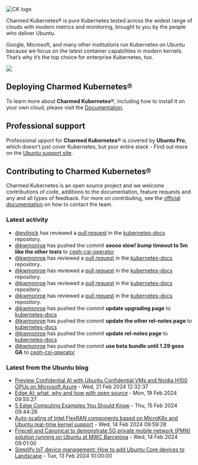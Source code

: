 ![CK logo](https://assets.ubuntu.com/v1/451d4cf4-Charmed+Kubernetes_RGB_onWhite_2022.svg)

Charmed Kubernetes® is pure Kubernetes tested across the widest range of clouds with modern metrics and monitoring, brought to you by the people who deliver Ubuntu.

Google, Microsoft, and many other institutions run Kubernetes on Ubuntu because we focus on the latest container capabilities in modern kernels. That’s why it’s the top choice for enterprise Kubernetes, too.

![](https://assets.ubuntu.com/v1/843c77b6-juju-at-a-glace.svg)

## Deploying Charmed Kubernetes®

To learn more about **Charmed Kubernetes**®, including how to install it on your own cloud, please visit the [Documentation][docs].

## Professional support

Professional upport for **Charmed Kubernetes**® is covered by **Ubuntu Pro**, which doesn't just cover Kubernetes, but your entire stack - Find out more on the [Ubuntu support site](https://ubuntu.com/support).

## Contributing to Charmed Kubernetes®

Charmed Kubernetes is an open source project and we welcome contributions of code, additions to the documentation, feature requests and any and all types of feedback. For more on contributing, see the [official documentation][get-in-touch] on how to contact the team.

<!-- LINKS -->
[docs]: https://ubuntu.com/kubernetes/docs
[get-in-touch]: https://ubuntu.com/kubernetes/docs/get-in-touch

### Latest activity

<!-- activity starts -->
 - [@evilnick](https://github.com/evilnick) has reviewed a [pull request](https://github.com/charmed-kubernetes/kubernetes-docs/pull/828) in the [kubernetes-docs](https://github.com/charmed-kubernetes/kubernetes-docs) repository.
 - [@kwmonroe](https://github.com/kwmonroe) has pushed the commit **soooo slow! bump timeout to 5m like the other tests** to [ceph-csi-operator](https://github.com/charmed-kubernetes/ceph-csi-operator)
 - [@kwmonroe](https://github.com/kwmonroe) has reviewed a [pull request](https://github.com/charmed-kubernetes/kubernetes-docs/pull/828) in the [kubernetes-docs](https://github.com/charmed-kubernetes/kubernetes-docs) repository.
 - [@kwmonroe](https://github.com/kwmonroe) has reviewed a [pull request](https://github.com/charmed-kubernetes/kubernetes-docs/pull/828) in the [kubernetes-docs](https://github.com/charmed-kubernetes/kubernetes-docs) repository.
 - [@kwmonroe](https://github.com/kwmonroe) has reviewed a [pull request](https://github.com/charmed-kubernetes/kubernetes-docs/pull/828) in the [kubernetes-docs](https://github.com/charmed-kubernetes/kubernetes-docs) repository.
 - [@kwmonroe](https://github.com/kwmonroe) has reviewed a [pull request](https://github.com/charmed-kubernetes/kubernetes-docs/pull/828) in the [kubernetes-docs](https://github.com/charmed-kubernetes/kubernetes-docs) repository.
 - [@kwmonroe](https://github.com/kwmonroe) has pushed the commit **update upgrading page** to [kubernetes-docs](https://github.com/charmed-kubernetes/kubernetes-docs)
 - [@kwmonroe](https://github.com/kwmonroe) has pushed the commit **update the other rel-notes page** to [kubernetes-docs](https://github.com/charmed-kubernetes/kubernetes-docs)
 - [@kwmonroe](https://github.com/kwmonroe) has pushed the commit **update rel-notes page** to [kubernetes-docs](https://github.com/charmed-kubernetes/kubernetes-docs)
 - [@kwmonroe](https://github.com/kwmonroe) has pushed the commit **use beta bundle until 1.29 goes GA** to [ceph-csi-operator](https://github.com/charmed-kubernetes/ceph-csi-operator)
<!-- activity ends -->

<!-- roadmap starts -->

<!-- roadmap ends -->

### Latest from the Ubuntu blog

<!-- blog starts -->
* [Preview Confidential AI with Ubuntu Confidential VMs and Nvidia H100 GPUs on Microsoft Azure](https://ubuntu.com//blog/preview-confidential-ai-azure) - Wed, 21 Feb 2024 12:32:37 
* [Edge AI: what, why and how with open source](https://ubuntu.com//blog/edge-ai) - Mon, 19 Feb 2024 09:55:27 
* [5 Edge Computing Examples You Should Know](https://ubuntu.com//blog/edge-computing-examples) - Thu, 15 Feb 2024 09:44:26 
* [Auto-scaling of Intel FlexRAN components based on MicroK8s and Ubuntu real-time kernel support](https://ubuntu.com//blog/auto-scaling-of-intel-flexran-components-based-on-microk8s-and-ubuntu-real-time-kernel-support) - Wed, 14 Feb 2024 09:59:28 
* [Firecell and Canonical to demonstrate 5G private mobile network (PMN) solution running on Ubuntu at MWC Barcelona](https://ubuntu.com//blog/firecell-and-canonical-to-demonstrate-5g-private-mobile-network-pmn-solution-running-on-ubuntu-at-mwc-barcelona) - Wed, 14 Feb 2024 09:01:00 
* [Simplify IoT device management: How to add Ubuntu Core devices to Landscape](https://ubuntu.com//blog/simplify-iot-device-management-how-to-add-ubuntu-core-devices-to-landscape) - Tue, 13 Feb 2024 10:00:00 
<!-- blog ends -->
